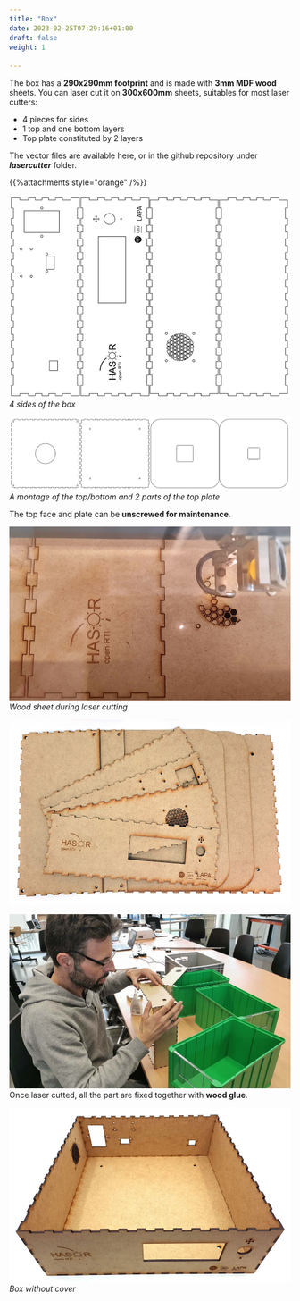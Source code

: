 ```yaml
---
title: "Box"
date: 2023-02-25T07:29:16+01:00
draft: false
weight: 1

---
```



The box has a **290x290mm footprint** and is made with **3mm MDF wood** sheets. You can laser cut it on **300x600mm** sheets, suitables for most laser cutters:

- 4 pieces for sides
- 1 top and one bottom layers
- Top plate constituted by 2 layers

The vector files are available here, or in the github repository under ***lasercutter*** folder.

{{%attachments style="orange" /%}}

![image](02_23_23_14_50_30-r.jpg)
*4 sides of the box*

![image](02_23_23_14_57_47-r.jpg)
*A montage of the top/bottom and 2 parts of the top plate*

The top face and plate can be **unscrewed for maintenance**.

![image](20230223_120029_v2.jpg)
*Wood sheet during laser cutting*

![image](20230224_151830_v2.jpg)

![image](IMG_20230224_161503-r.jpg)
Once laser cutted, all the part are fixed together with **wood glue**.


![image](20230224_163429_v2.jpg)
*Box without cover*







